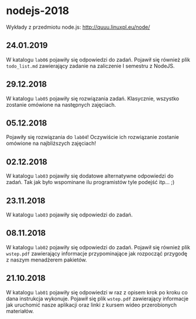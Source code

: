 # nodejs-2018

Wykłady z przedmiotu node.js: http://quuu.linuxpl.eu/node/

## 24.01.2019
W katalogu `lab06` pojawiły się odpowiedzi do zadań.
Pojawił się również plik `todo_list.md` zawierający zadanie na zaliczenie I semestru z NodeJS.

## 29.12.2018
W katalogu `lab05` pojawiły się rozwiązania zadań. Klasycznie, wszystko zostanie omówione na następnych zajęciach.

## 05.12.2018
Pojawiły się rozwiązania do `lab04`! 
Oczywiście ich rozwiązanie zostanie omówione na najbliższych zajęciach!

## 02.12.2018
W katalogu `lab03` pojawiły się dodatowe alternatywne odpowiedzi do zadań. Tak jak było wspominane ilu programistów tyle podejść itp... ;)

## 23.11.2018
W katalogu `lab03` pojawiły się odpowiedzi do zadań.

## 08.11.2018
W katalogu `lab02` pojawiły się odpowiedzi do zadań. Pojawił się również plik `wstep.pdf` zawierający informacje przypominające jak rozpocząć przygodę z naszym menadżerem pakietów.

## 21.10.2018
W katalogu `lab01` pojawiły się odpowiedzi w raz z opisem krok po kroku co dana instrukcja wykonuje. Pojawił się plik `wstep.pdf` zawierający informacje jak uruchomić nasze aplikacji oraz linki z kursem wideo przerobionych materiałów.
